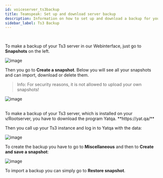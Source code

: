 ```yaml
---
id: voiceserver_ts3backup
title: Teamspeak: Set up and download server backup
description: Information on how to set up and download a backup for your Teamspeak server from ZAP-Hosting - ZAP-Hosting.com documentation
sidebar_label: Ts3 Backup
---
```



<!--DOCUSAURUS_CODE_TABS-->
<!--Webinterface-->
<br>

To make a backup of your Ts3 server in our Webinterface, just go to **Snapshots** on the left.

![image](https://user-images.githubusercontent.com/13604413/159177305-ec17ce4e-42da-4669-a54c-3b9ea7aef2e4.png)

Then you go to **Create a snapshot**. Below you will see all your snapshots and can import, download or delete them.
>Info: For security reasons, it is not allowed to upload your own snapshots!

![image](https://user-images.githubusercontent.com/13604413/159177311-8b87f8d4-b8ed-41dd-9a77-ca84886da311.png)


 <!--v/Rootserver-->
<br>
To make a backup of your Ts3 server, which is installed on your v/Rootserver, you have to download the program Yatqa. **https://yat.qa/**

Then you call up your Ts3 instance and log in to Yatqa with the data: 

![image](https://user-images.githubusercontent.com/13604413/159177323-172ee599-9091-41c3-b44e-95b9533b928d.png)

To create the backup you have to go to **Miscellaneous** and then to **Create and save a snapshot**:

![image](https://user-images.githubusercontent.com/13604413/159177326-da70288f-aeb9-497d-b870-4768ec710768.png)

To import a backup you can simply go to **Restore snapshot**.

 <!--END_DOCUSAURUS_CODE_TABS-->
